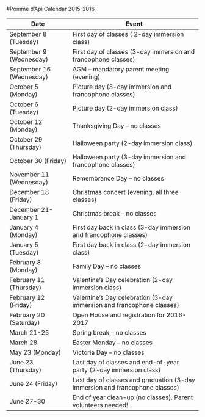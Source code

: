 #Pomme d’Api Calendar 2015-2016

**Date** | **Event**
------------ | -------------
September 8 (Tuesday) | First day of classes ( 2-day immersion class)
September 9 (Wednesday) | First day of classes (3-day immersion and francophone classes)
September 16 (Wednesday) | AGM – mandatory parent meeting (evening)
October 5 (Monday) | Picture day (3-day immersion and francophone classes)
October 6 (Tuesday) | Picture day (2-day immersion class)
October 12 (Monday) | Thanksgiving Day – no classes
October 29 (Thursday) | Halloween party (2-day immersion class)
October 30 (Friday) | Halloween party (3-day immersion and francophone classes)
November 11 (Wednesday) | Remembrance Day – no classes
December 18 (Friday) | Christmas concert (evening, all three classes)
December 21-January 1 | Christmas break – no classes
January 4 (Monday) | First day back in class (3-day immersion and francophone classes)
January 5 (Tuesday) | First day back in class (2-day immersion class)
February 8 (Monday) | Family Day – no classes
February 11 (Thursday) | Valentine’s Day celebration (2-day immersion class)
February 12 (Friday) | Valentine’s Day celebration (3-day immersion and francophone classes)
February 20 (Saturday) | Open House and registration for 2016-2017
March 21-25 | Spring break – no classes
March 28 | Easter Monday – no classes
May 23 (Monday) | Victoria Day – no classes
June 23 (Thursday) | Last day of classes and end-of-year party (2-day immersion class)
June 24 (Friday) | Last day of classes and graduation (3-day immersion and francophone classes)
June 27-30 | End of year clean-up (no classes). Parent volunteers needed!
